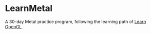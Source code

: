# LearnMetal
A 30-day Metal practice program, following the learning path of [Learn OpenGL](https://learnopengl.com/).
